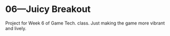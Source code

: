 # 06—Juicy Breakout
 Project for Week 6 of Game Tech. class. Just making the game more vibrant and lively. 
